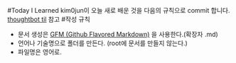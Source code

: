 #Today I Learned
kim0jun이 오늘 새로 배운 것을 다음의 규칙으로 commit 합니다. [thoughtbot til](https://github.com/thoughtbot/til) 참고
#작성 규칙
- 문서 생성은 [GFM (Github Flavored Markdown)](https://help.github.com/articles/github-flavored-markdown/) 을 사용한다.(확장자 .md)
- 언어나 기술명으로 폴더를 만든다. (root에 문서를 만들지 않는다.)
- 파일명은 영어로.


